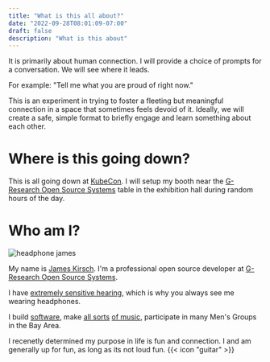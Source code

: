 ```yaml
---
title: "What is this all about?"
date: "2022-09-28T08:01:09-07:00"
draft: false
description: "What is this about"
---
```

It is primarily about human connection. I will provide a choice of prompts for a conversation. We will see where it leads.

For example: "Tell me what you are proud of right now."

This is an experiment in trying to foster a fleeting but meaningful connection in a space that sometimes feels devoid of it. Ideally, we will create a safe, simple format to briefly engage and learn something about each other.


# Where is this going down?
This is all going down at [KubeCon](https://events.linuxfoundation.org/kubecon-cloudnativecon-north-america/). I will setup my booth near the [G-Research Open Source Systems](https://gresearchoss.io/) table in the exhibition hall during random hours of the day.

# Who am I?

![headphone james](headphone-phone-call.jpg)


My name is [James Kirsch](https://headphonejames.com/). I'm a professional open source developer at [G-Research Open Source Systems](https://gresearchoss.io/). 

I have [extremely sensitive hearing](https://en.wikipedia.org/wiki/Hyperacusis), which is why you always see me wearing headphones. 

I build [software](https://github.com/headphonejames), make [all sorts](https://www.generalfuzz.net) [of music](https://www.youtube.com/channel/UCTiKBhNy0zXN9g8tk5O15hQ.), participate in many Men's Groups in the Bay Area. 

I recenetly determined my purpose in life is fun and connection. I and am generally up for fun, as long as its not loud fun. {{< icon "guitar" >}}

